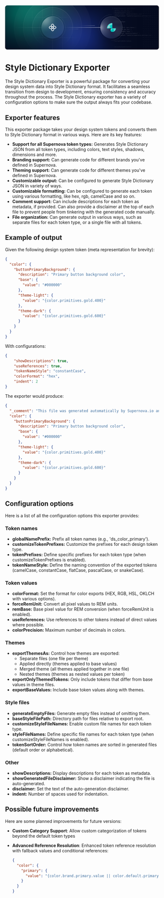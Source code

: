 ![Style Dictionary Exporter](https://raw.githubusercontent.com/Supernova-Studio/exporters/main/exporters/style-dictionary/resources/header.png)

# Style Dictionary Exporter

The Style Dictionary Exporter is a powerful package for converting your design system data into Style Dictionary format. It facilitates a seamless transition from design to development, ensuring consistency and accuracy throughout the process. The Style Dictionary exporter has a variety of configuration options to make sure the output always fits your codebase.

## Exporter features

This exporter package takes your design system tokens and converts them to Style Dictionary format in various ways. Here are its key features:

- **Support for all Supernova token types:** Generates Style Dictionary JSON from all token types, including colors, text styles, shadows, dimensions and more.
- **Branding support:** Can generate code for different brands you've defined in Supernova.
- **Theming support:** Can generate code for different themes you've defined in Supernova.
- **Customizable output:** Can be configured to generate Style Dictionary JSON in variety of ways.
- **Customizable formatting:** Can be configured to generate each token using various formatting, like hex, rgb, camelCase and so on.
- **Comment support:** Can include descriptions for each token as metadata, if provided. Can also provide a disclaimer at the top of each file to prevent people from tinkering with the generated code manually.
- **File organization:** Can generate output in various ways, such as separate files for each token type, or a single file with all tokens.

## Example of output

Given the following design system token (meta representation for brevity):

```json
{
  "color": {
    "buttonPrimaryBackground": {
      "description": "Primary button background color",
      "base": {
        "value": "#000000"
      },
      "theme-light": {
        "value": "{color.primitives.gold.400}"
      },
      "theme-dark": {
        "value": "{color.primitives.gold.600}"
      }
    }
  }
}
```

With configurations:

```json
{
    "showDescriptions": true,
    "useReferences": true,
    "tokenNameStyle": "constantCase",
    "colorFormat": "hex",
    "indent": 2
}
```

The exporter would produce:

```json
{
  "_comment": "This file was generated automatically by Supernova.io and should not be changed manually.",
  "color": {
    "buttonPrimaryBackground": {
      "description": "Primary button background color",
      "base": {
        "value": "#000000"
      },
      "theme-light": {
        "value": "{color.primitives.gold.400}"
      },
      "theme-dark": {
        "value": "{color.primitives.gold.600}"
      }
    }
  }
}
```

## Configuration options

Here is a list of all the configuration options this exporter provides:

### Token names
- **globalNamePrefix:** Prefix all token names (e.g., 'ds_color_primary').
- **customizeTokenPrefixes:** Customize the prefixes for each design token type.
- **tokenPrefixes:** Define specific prefixes for each token type (when customizeTokenPrefixes is enabled).
- **tokenNameStyle:** Define the naming convention of the exported tokens (camelCase, constantCase, flatCase, pascalCase, or snakeCase).

### Token values
- **colorFormat:** Set the format for color exports (HEX, RGB, HSL, OKLCH with various options).
- **forceRemUnit:** Convert all pixel values to REM units.
- **remBase:** Base pixel value for REM conversion (when forceRemUnit is enabled).
- **useReferences:** Use references to other tokens instead of direct values where possible.
- **colorPrecision:** Maximum number of decimals in colors.

### Themes
- **exportThemesAs:** Control how themes are exported:
  - Separate files (one file per theme)
  - Applied directly (themes applied to base values)
  - Merged theme (all themes applied together in one file)
  - Nested themes (themes as nested values per token)
- **exportOnlyThemedTokens:** Only include tokens that differ from base values in theme files.
- **exportBaseValues:** Include base token values along with themes.

### Style files
- **generateEmptyFiles:** Generate empty files instead of omitting them.
- **baseStyleFilePath:** Directory path for files relative to export root.
- **customizeStyleFileNames:** Enable custom file names for each token type.
- **styleFileNames:** Define specific file names for each token type (when customizeStyleFileNames is enabled).
- **tokenSortOrder:** Control how token names are sorted in generated files (default order or alphabetical).

### Other
- **showDescriptions:** Display descriptions for each token as metadata.
- **showGeneratedFileDisclaimer:** Show a disclaimer indicating the file is auto-generated.
- **disclaimer:** Set the text of the auto-generation disclaimer.
- **indent:** Number of spaces used for indentation.

## Possible future improvements

Here are some planned improvements for future versions:

- **Custom Category Support**: Allow custom categorization of tokens beyond the default token types

- **Advanced Reference Resolution**: Enhanced token reference resolution with fallback values and conditional references:
  ```json
  {
    "color": {
      "primary": {
        "value": "{color.brand.primary.value || color.default.primary.value}"
      }
    }
  }
  ```